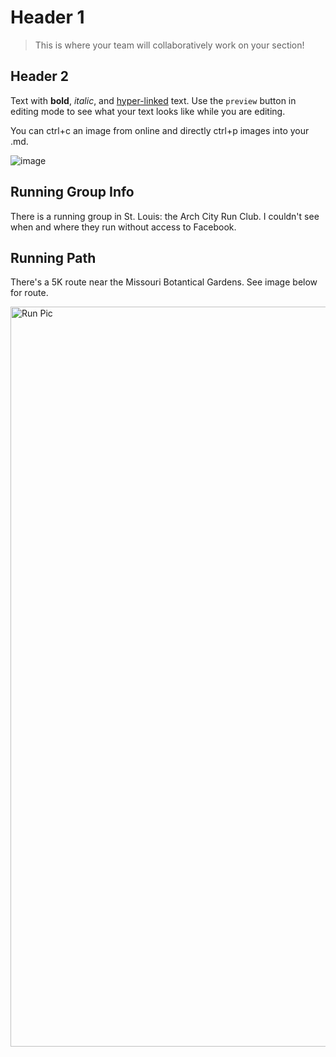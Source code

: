 # Header 1

> This is where your team will collaboratively work on your section! 

## Header 2

Text with **bold**, _italic_, and [hyper-linked](https://ww2.amstat.org/meetings/wsds/2022/index.cfm) text. Use the `preview` button in editing mode to see what your text looks like while you are editing. 

You can ctrl+c an image from online and directly ctrl+p images into your .md. 

![image](https://user-images.githubusercontent.com/75965120/193682607-ecd7c869-8da9-427f-a127-246768618126.png)

## Running Group Info

There is a running group in St. Louis: the Arch City Run Club. I couldn't see when and where they run without access to Facebook. 

## Running Path

There's a 5K route near the Missouri Botantical Gardens. See image below for route. 

<img width="1184" alt="Run Pic" src="https://user-images.githubusercontent.com/108030587/194356003-61b60fca-5a74-42a4-b20c-3de185c3909e.png">
